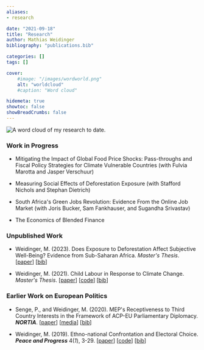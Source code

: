 ```yaml
---
aliases:
- research

date: "2021-09-18"
title: "Research"
author: Mathias Weidinger
bibliography: "publications.bib"

categories: []
tags: []

cover:
    #image: "/images/wordworld.png"
    alt: "worldcloud"
    #caption: "Word cloud"

hidemeta: true
showtoc: false
showBreadCrumbs: false
---
```


![A word cloud of my research to date.](/images/translucent.png)

### Work in Progress

- Mitigating the Impact of Global Food Price Shocks: Pass-throughs and Fiscal Policy Strategies for Climate Vulnerable Countries (with Fulvia Marotta and Jasper Verschuur)

- Measuring Social Effects of Deforestation Exposure (with Stafford Nichols and Stephan Dietrich)

- South Africa's Green Jobs Revolution: Evidence From the Online Job Market (with Joris Bucker, Sam Fankhauser,
and Sugandha Srivastav)

- The Economics of Blended Finance

<!--- When Private Finance for Nature Doesn't Work -- And What to do Instead (with Nicola Ranger) -->

### Unpublished Work

- Weidinger, M. (2023). Does Exposure to Deforestation Affect Subjective Well-Being? Evidence from Sub-Saharan Africa. *Master's Thesis*. [[paper](/efrthesis_final.pdf)] [[bib](/weidinger_2023.bib)]

- Weidinger, M. (2021). Child Labour in Response to Climate Change. *Master's Thesis*. [[paper](/mppthesis_final.pdf)] [[code](https://github.com/mathiasweidinger/MPPTH)] [[bib](/weidinger_2021.bib)]

### Earlier Work on European Politics

- Senge, P., and Weidinger, M. (2020). MEP's Receptiveness to Third Country Interests in the Framework of ACP-EU Parliamentary Diplomacy. ***NORTIA***. [[paper](https://drive.google.com/file/d/1sWLpTjllPDt1YPAvcR_tMusTqBR2JSM8/preview)] [[media](https://fasos.maastrichtuniversity.nl/weekly/fasos-alumni-win-nortia-student-essay-competition/)] [[bib](/senge_weidinger_2020.bib)]

- Weidinger, M. (2019). Ethno-national Confrontation and Electoral Choice. ***Peace and Progress*** 4(*1*), 3-29. [[paper](https://postgraduate.ias.unu.edu/upp/wp-content/uploads/2019/07/UPP-1-Weidinger.pdf)] [[code](https://nielectionresearch.weebly.com/files.html)] [[bib](/weidinger_2019.bib)]